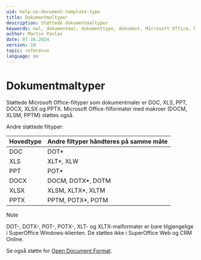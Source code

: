 ```yaml
---
uid: help-no-document-template-type
title: Dokumentmaltyper
description: Støttede dokumentmaltyper
keywords: mal, dokumentmal, dokumenttype, dokument, Microsoft Office, Microsoft 365, DOC, DOCX, XLS, XLSX, PPT, PPTX
author: Martin Pavlas
date: 07.16.2024
version: 10
topic: reference
language: no
---
```


# Dokumentmaltyper

Støttede Microsoft Office-filtyper som dokumentmaler er DOC, XLS, PPT, DOCX, XLSX og PPTX. Microsoft Office-filformater med makroer (DOCM, XLSM, PPTM) støttes også.

Andre støttede filtyper:

| Hovedtype | Andre filtyper håndteres på samme måte |
| ---|---|
| DOC | DOT* |
| XLS | XLT*, XLW |
| PPT | POT* |
| DOCX | DOCM, DOTX*, DOTM |
| XLSX | XLSM, XLTX*, XLTM |
| PPTX | PPTM, POTX*, POTM |

> [!NOTE]
> DOT-, DOTX-, POT-, POTX-, XLT- og XLTX-malformater er bare tilgjengelige i SuperOffice Windows-klienten. De støttes ikke i SuperOffice Web og CRM Online.

Se også støtte for [Open Document Format][1].

<!-- Referenced links -->
[1]: ../../../../en/document/odf.md
